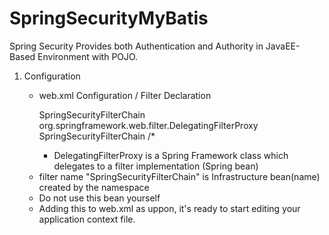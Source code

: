SpringSecurityMyBatis
=====================

Spring Security Provides both Authentication and Authority in JavaEE-Based Environment with POJO.



1. Configuration
	- web.xml Configuration / Filter Declaration

		 <filter>
		 	<filter-name>SpringSecurityFilterChain</filter-name>
		 	<filter-class>org.springframework.web.filter.DelegatingFilterProxy</filter-class>
		 </filter>
		 <filter-mapping>
			<filter-name>SpringSecurityFilterChain</filter-name>
		  <url-pattern> /* </url-pattern>
		 </fitler-mapping>


	  * DelegatingFilterProxy is a Spring Framework class which delegates to a filter implementation (Spring bean)
    * filter name "SpringSecurityFilterChain" is Infrastructure bean(name) created by the namespace
    * Do not use this bean yourself
    * Adding this to web.xml as uppon, it's ready to start editing your application context file.
    
